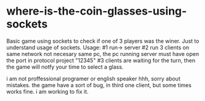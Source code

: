 # where-is-the-coin-glasses-using-sockets
Basic game using sockets to check if one of 3 players was the winer. Just to understand usage of sockets.
Usage:
#1 run-> server
#2 run 3 clients on same network not necesary same pc,  the pc running server must have open the port in protocol project "12345"
#3 clients are waiting for the turn, then the game will notfy your time to select a glass.

i am  not proffessional programer or english speaker hhh, sorry about mistakes.
the game have a sort of bug, in third one client, but some times works fine.  i am working to fix it.
